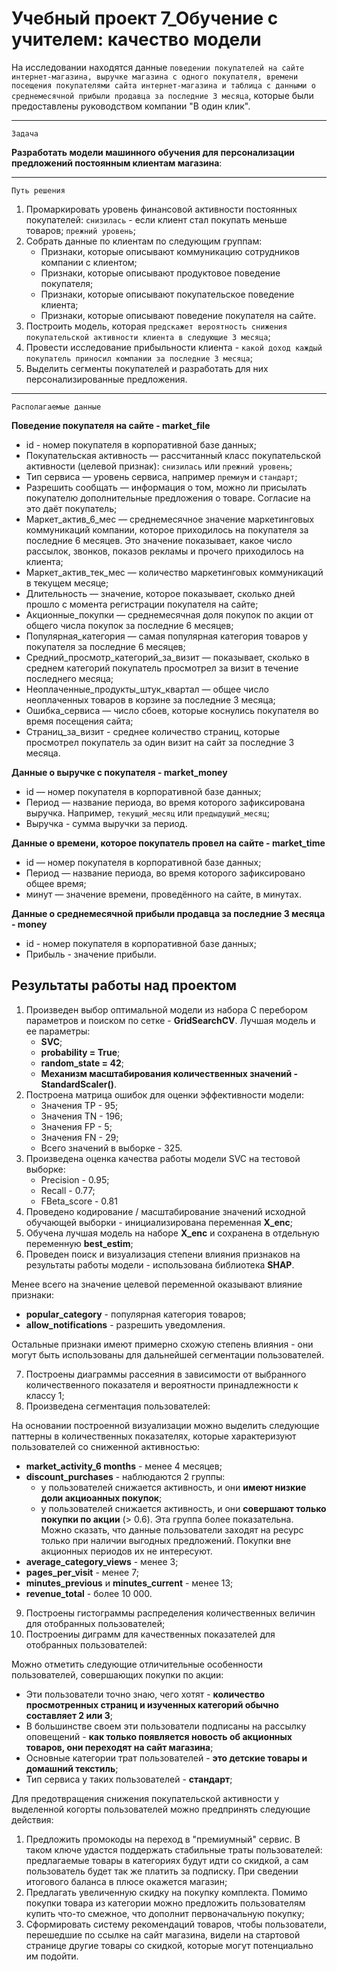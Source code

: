 # Учебный проект 7_Обучение с учителем: качество модели

На исследовании находятся данные `поведении покупателей на сайте интернет-магазина, выручке магазина с одного покупателя, времени посещения покупателями сайта интернет-магазина и таблица с данными о среднемесячной прибыли продавца за последние 3 месяца`, которые были предоставлены руководством компании "В один клик".

---

`Задача`

**Разработать модели машинного обучения для персонализации предложений постоянным клиентам магазина**:

---

`Путь решения`

1. Промаркировать уровень финансовой активности постоянных покупателей: `снизилась` - если клиент стал покупать меньше товаров; `прежний уровень`;
2. Собрать данные по клиентам по следующим группам:
    * Признаки, которые описывают коммуникацию сотрудников компании с клиентом;
    * Признаки, которые описывают продуктовое поведение покупателя;
    * Признаки, которые описывают покупательское поведение клиента;
    * Признаки, которые описывают поведение покупателя на сайте.
3. Построить модель, которая `предскажет вероятность снижения покупательской активности клиента в следующие 3 месяца`;
4. Провести исследование прибыльности клиента - `какой доход каждый покупатель приносил компании за последние 3 месяца`;
5. Выделить сегменты покупателей и разработать для них персонализированные предложения.

---

`Располагаемые данные`

**Поведение покупателя на сайте - market_file**

* id - номер покупателя в корпоративной базе данных;
* Покупательская активность — рассчитанный класс покупательской активности (целевой признак): `снизилась` или `прежний уровень`;
* Тип сервиса — уровень сервиса, например `премиум` и `стандарт`;
* Разрешить сообщать — информация о том, можно ли присылать покупателю дополнительные предложения о товаре. Согласие на это даёт покупатель;
* Маркет_актив_6_мес — среднемесячное значение маркетинговых коммуникаций компании, которое приходилось на покупателя за последние 6 месяцев. Это значение показывает, какое число рассылок, звонков, показов рекламы и прочего приходилось на клиента;
* Маркет_актив_тек_мес — количество маркетинговых коммуникаций в текущем месяце;
* Длительность — значение, которое показывает, сколько дней прошло с момента регистрации покупателя на сайте;
* Акционные_покупки — среднемесячная доля покупок по акции от общего числа покупок за последние 6 месяцев;
* Популярная_категория — самая популярная категория товаров у покупателя за последние 6 месяцев;
* Средний_просмотр_категорий_за_визит — показывает, сколько в среднем категорий покупатель просмотрел за визит в течение последнего месяца;
* Неоплаченные_продукты_штук_квартал — общее число неоплаченных товаров в корзине за последние 3 месяца;
* Ошибка_сервиса — число сбоев, которые коснулись покупателя во время посещения сайта;
* Страниц_за_визит - среднее количество страниц, которые просмотрел покупатель за один визит на сайт за последние 3 месяца.

**Данные о выручке с покупателя - market_money**

* id — номер покупателя в корпоративной базе данных;
* Период — название периода, во время которого зафиксирована выручка. Например, `текущий_месяц` или `предыдущий_месяц`;
* Выручка - сумма выручки за период.

**Данные о времени, которое покупатель провел на сайте - market_time**

* id — номер покупателя в корпоративной базе данных;
* Период — название периода, во время которого зафиксировано общее время;
* минут — значение времени, проведённого на сайте, в минутах.

**Данные о среднемесячной прибыли продавца за последние 3 месяца - money**

* id - номер покупателя в корпоративной базе данных;
* Прибыль - значение прибыли.

## Результаты работы над проектом

1. Произведен выбор оптимальной модели из набора С перебором параметров и поиском по сетке - **GridSearchCV**. Лучшая модель и ее параметры:
    * **SVC**;
    * **probability = True**;
    * **random_state = 42**;
    * **Механизм масштабирования количественных значений - StandardScaler()**.
2. Построена матрица ошибок для оценки эффективности модели:
    * Значения TP - 95;
    * Значения TN - 196;
    * Значения FP - 5;
    * Значения FN - 29;
    * Всего значений в выборке - 325.
3. Произведена оценка качества работы модели SVC на тестовой выборке:
    * Precision - 0.95;
    * Recall - 0.77;
    * FBeta_score - 0.81
4. Проведено кодирование / масштабирование значений исходной обучающей выборки - инициализирована переменная **X_enc**;
5. Обучена лучшая модель на наборе **X_enc** и сохранена в отдельную переменную **best_estim**;
6. Проведен поиск и визуализация степени влияния признаков на результаты работы модели - использована библиотека **SHAP**.

Менее всего на значение целевой переменной оказывают влияние признаки:
* **popular_category** - популярная категория товаров;
* **allow_notifications** - разрешить уведомления.

Остальные признаки имеют примерно схожую степень влияния - они могут быть использованы для дальнейшей сегментации пользователей. 

7. Построены диаграммы рассеяния в зависимости от выбранного количественного показателя и вероятности принадлежности к классу 1;
8. Произведена сегментация пользователей:

На основании построенной визуализации можно выделить следующие паттерны в количественных показателях, которые характеризуют пользователей со сниженной активностью:

* **market_activity_6 months** - менее 4 месяцев;
* **discount_purchases** - наблюдаются 2 группы:
    * у пользователей снижается активность, и они **имеют низкие доли акциоанных покупок**;
    * у пользователей снижается активность, и они **совершают только покупки по акции** (> 0.6). Эта группа более показательна. Можно сказать, что данные пользователи заходят на ресурс только при наличии выгодных предложений. Покупки вне акционных периодов их не интересуют.
* **average_category_views** - менее 3;
* **pages_per_visit** - менее 7;
* **minutes_previous** и **minutes_current** - менее 13;
* **revenue_total** - более 10 000.
9. Построены гистограммы распределения количественных величин для отобранных пользователей;
10. Построениы диграмм для качественных показателей для отобранных пользователей:
    
Можно отметить следующие отличительные особенности пользователей, совершающих покупки по акции:
* Эти пользователи точно знаю, чего хотят - **количество просмотренных страниц и изученных категорий обычно составляет 2 или 3**;
* В большинстве своем эти пользователи подписаны на рассылку оповещений - **как только появляется новость об акционных товаров, они переходят на сайт магазина**;
* Основные категории трат пользователей - **это детские товары и домашний текстиль**;
* Тип сервиса у таких пользователей - **стандарт**;

Для предотвращения снижения покупательской активности у выделенной когорты пользователей можно предпринять следующие действия:
1. Предложить промокоды на переход в "премиумный" сервис. В таком ключе удастся поддержать стабильные траты пользователей: предлагаемые товары в категориях будут идти со скидкой, а сам пользователь будет так же платить за подписку. При сведении итогового баланса в плюсе окажется магазин;
2. Предлагать увеличенную скидку на покупку комплекта. Помимо покупки товара из категории можно предложить пользователям купить что-то смежное, что дополнит первоначальную покупку;
3. Сформировать систему рекомендаций товаров, чтобы пользователи, перешедшие по ссылке на сайт магазина, видели на стартовой странице другие товары со скидкой, которые могут потенциально им подойти.